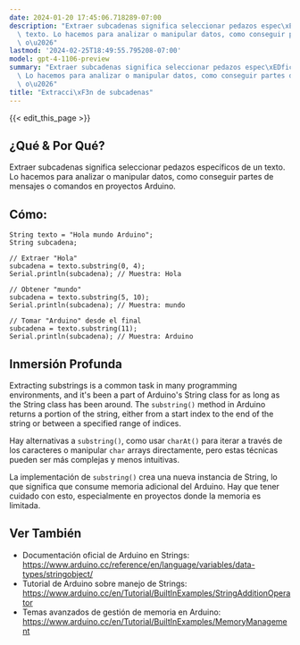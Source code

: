 ```yaml
---
date: 2024-01-20 17:45:06.718289-07:00
description: "Extraer subcadenas significa seleccionar pedazos espec\xEDficos de un\
  \ texto. Lo hacemos para analizar o manipular datos, como conseguir partes de mensajes\
  \ o\u2026"
lastmod: '2024-02-25T18:49:55.795208-07:00'
model: gpt-4-1106-preview
summary: "Extraer subcadenas significa seleccionar pedazos espec\xEDficos de un texto.\
  \ Lo hacemos para analizar o manipular datos, como conseguir partes de mensajes\
  \ o\u2026"
title: "Extracci\xF3n de subcadenas"
---
```


{{< edit_this_page >}}

## ¿Qué & Por Qué?
Extraer subcadenas significa seleccionar pedazos específicos de un texto. Lo hacemos para analizar o manipular datos, como conseguir partes de mensajes o comandos en proyectos Arduino.

## Cómo:
```Arduino
String texto = "Hola mundo Arduino";
String subcadena;

// Extraer "Hola"
subcadena = texto.substring(0, 4);
Serial.println(subcadena); // Muestra: Hola

// Obtener "mundo"
subcadena = texto.substring(5, 10);
Serial.println(subcadena); // Muestra: mundo

// Tomar "Arduino" desde el final
subcadena = texto.substring(11);
Serial.println(subcadena); // Muestra: Arduino
```

## Inmersión Profunda
Extracting substrings is a common task in many programming environments, and it's been a part of Arduino's String class for as long as the String class has been around. The `substring()` method in Arduino returns a portion of the string, either from a start index to the end of the string or between a specified range of indices.

Hay alternativas a `substring()`, como usar `charAt()` para iterar a través de los caracteres o manipular `char` arrays directamente, pero estas técnicas pueden ser más complejas y menos intuitivas.

La implementación de `substring()` crea una nueva instancia de String, lo que significa que consume memoria adicional del Arduino. Hay que tener cuidado con esto, especialmente en proyectos donde la memoria es limitada.

## Ver También
- Documentación oficial de Arduino en Strings: https://www.arduino.cc/reference/en/language/variables/data-types/stringobject/
- Tutorial de Arduino sobre manejo de Strings: https://www.arduino.cc/en/Tutorial/BuiltInExamples/StringAdditionOperator
- Temas avanzados de gestión de memoria en Arduino: https://www.arduino.cc/en/Tutorial/BuiltInExamples/MemoryManagement
